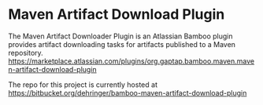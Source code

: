 # Maven Artifact Download Plugin

The Maven Artifact Downloader Plugin is an Atlassian Bamboo plugin provides artifact downloading tasks for artifacts published to a Maven repository.  https://marketplace.atlassian.com/plugins/org.gaptap.bamboo.maven.maven-artifact-download-plugin

The repo for this project is currently hosted at https://bitbucket.org/dehringer/bamboo-maven-artifact-download-plugin
